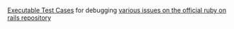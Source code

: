 [Executable Test Cases](http://guides.rubyonrails.org/contributing_to_ruby_on_rails.html#create-an-executable-test-case) for debugging [various issues on the official ruby on rails repository](https://github.com/rails/rails/issues)

